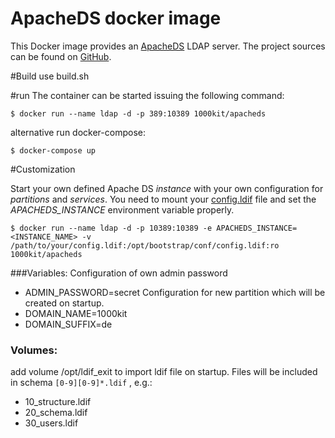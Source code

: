# ApacheDS docker image

This Docker image provides an [ApacheDS](https://directory.apache.org/apacheds/) LDAP server.
The project sources can be found on [GitHub](https://github.com/1000kit/docker-ApacheDS).

#Build
 use build.sh
 
#run
The container can be started issuing the following command:

~~~~
$ docker run --name ldap -d -p 389:10389 1000kit/apacheds
~~~~
    
alternative run docker-compose:
~~~~
$ docker-compose up
~~~~

#Customization 

Start your own defined Apache DS *instance* with your own configuration for *partitions* and *services*.  You need to mount your [config.ldif](https://github.com/g17/ApacheDS/blob/master/instance/config.ldif) file and set the *APACHEDS_INSTANCE* environment variable properly.

~~~~
$ docker run --name ldap -d -p 10389:10389 -e APACHEDS_INSTANCE=<INSTANCE_NAME> -v /path/to/your/config.ldif:/opt/bootstrap/conf/config.ldif:ro 1000kit/apacheds
~~~~
  
###Variables:
Configuration of own admin password
* ADMIN_PASSWORD=secret
Configuration for new partition which will be created on startup.
* DOMAIN_NAME=1000kit
* DOMAIN_SUFFIX=de  

### Volumes:
add volume /opt/ldif_exit to import ldif file on startup. Files will be included in schema `[0-9][0-9]*.ldif` , e.g.:
* 10_structure.ldif
* 20_schema.ldif
* 30_users.ldif



  

    